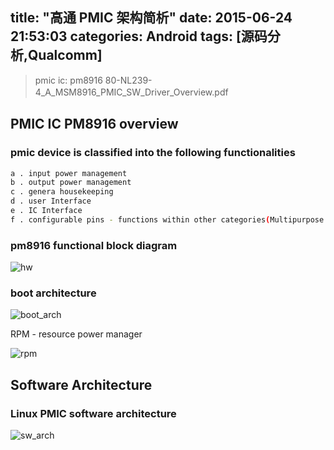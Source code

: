 title: "高通 PMIC 架构简析"
date: 2015-06-24 21:53:03
categories: Android
tags: [源码分析,Qualcomm]
---
> pmic ic: pm8916     80-NL239-4_A_MSM8916_PMIC_SW_Driver_Overview.pdf　
 

## PMIC IC PM8916 overview
### pmic device is classified into the following functionalities 
```bash
a . input power management
b . output power management
c . genera housekeeping
d . user Interface 
e . IC Interface 
f . configurable pins - functions within other categories(Multipurpose pins (MPP) and General Purpose Input Output (GPIO)).
```

<!--more-->
### pm8916 functional block diagram
![hw](http://7xjdax.com1.z0.glb.clouddn.com/android/qcom/pmicd1.jpg)


### boot architecture
![boot_arch](http://7xjdax.com1.z0.glb.clouddn.com/android/qcom/pmicd2.jpg)
     
RPM - resource power manager

![rpm](http://7xjdax.com1.z0.glb.clouddn.com/android/qcom/pmicd3.jpg)



## Software Architecture
### Linux PMIC software architecture
![sw_arch](http://7xjdax.com1.z0.glb.clouddn.com/android/qcom/pmicd4.png)

